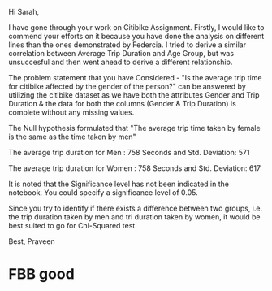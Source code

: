Hi Sarah,

I have gone through your work on Citibike Assignment. Firstly, I would like to commend your efforts on it because you have done the analysis on different lines than the ones demonstrated by Federcia. I tried to derive a similar correlation between Average Trip Duration and Age Group, but was unsuccesful and then went ahead to derive a different relationship.

The problem statement that you have Considered - "Is the average trip time for citibike affected by the gender of the person?" can be answered by utilizing the citibike dataset as we have both the attributes Gender and Trip Duration & the data for both the columns (Gender & Trip Duration) is complete without any missing values.

The Null hypothesis formulated that "The average trip time taken by female is the same as the time taken by men" 

The average trip duration for Men : 758 Seconds and Std. Deviation: 571

The average trip duration for Women : 758 Seconds and Std. Deviation: 617

It is noted that the Significance level has not been indicated in the notebook. You could specify a significance level of 0.05.

Since you try to identify if there exists a difference between two groups, i.e. the trip duration taken by men and tri duration taken by women, it would be best suited to go for Chi-Squared test.

Best,
Praveen

# FBB good
